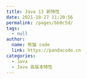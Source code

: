 ```yaml
---
title: Java 13 新特性
date: 2021-10-27 11:20:56
permalink: /pages/bb0c5d/
tags: 
  - null
author: 
  name: 熊猫 code
  link: https://pandacode.cn
categories: 
  - Java
  - Java 各版本特性
---
```

